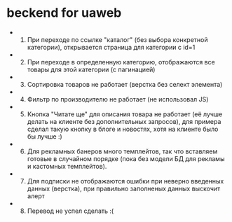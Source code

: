 # beckend for uaweb
* 1) При переходе по ссылке "каталог" (без выбора конкретной категории), открывается страница для категории с id=1
* 2) При переходе в определенную категорию, отображаются все товары для этой категории (с пагинацией)
* 3) Сортировка товаров не работает (верстка без селект элемента)
* 4) Фильтр по производителю не работает (не использовал JS)
* 5) Кнопка "Читате ще" для описания товара не работает (её лучше делать на клиенте без дополнительных запросов), для примера сделал такую кнопку в блоге и новостях, хотя на клиенте было бы лучше :)
* 6) Для рекламных банеров много темплейтов, так что вставляем готовые в случайном порядке (пока без модели БД для рекламы и кастомных темплейтов).
* 7) Для подписки не отображаются ошибки при неверно введенных данных (верстка), при правильно заполненых данных выскочит алерт
* 8) Перевод не успел сделать :(